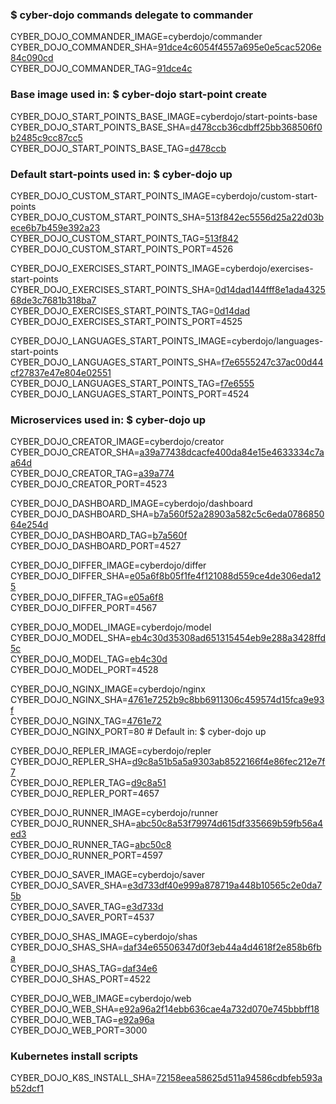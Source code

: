 ### $ cyber-dojo commands delegate to commander

CYBER_DOJO_COMMANDER_IMAGE=cyberdojo/commander  
CYBER_DOJO_COMMANDER_SHA=[91dce4c6054f4557a695e0e5cac5206e84c090cd](https://github.com/cyber-dojo/commander/commit/91dce4c6054f4557a695e0e5cac5206e84c090cd)  
CYBER_DOJO_COMMANDER_TAG=[91dce4c](https://hub.docker.com/layers/cyberdojo/commander/91dce4c/images/sha256-5a523e4bf41aea1ab04d10ef8d315e520e21d148dcea354be52492b5b947ab3b)  

### Base image used in: $ cyber-dojo start-point create

CYBER_DOJO_START_POINTS_BASE_IMAGE=cyberdojo/start-points-base  
CYBER_DOJO_START_POINTS_BASE_SHA=[d478ccb36cdbff25bb368506f0b2485c9cc87cc5](https://github.com/cyber-dojo/start-points-base/commit/d478ccb36cdbff25bb368506f0b2485c9cc87cc5)  
CYBER_DOJO_START_POINTS_BASE_TAG=[d478ccb](https://hub.docker.com/layers/cyberdojo/start-points-base/d478ccb/images/sha256-402adefd8be573b4b0eead68436c2958e957df173c365e03c55bec5b0d3fd87e)  

### Default start-points used in: $ cyber-dojo up

CYBER_DOJO_CUSTOM_START_POINTS_IMAGE=cyberdojo/custom-start-points  
CYBER_DOJO_CUSTOM_START_POINTS_SHA=[513f842ec5556d25a22d03bece6b7b459e392a23](https://github.com/cyber-dojo/custom-start-points/commit/513f842ec5556d25a22d03bece6b7b459e392a23)  
CYBER_DOJO_CUSTOM_START_POINTS_TAG=[513f842](https://hub.docker.com/layers/cyberdojo/custom-start-points/513f842/images/sha256-72850dea2761e2159e3df40d2884ab82202e320f3ba32cce853ab0baac445e97)  
CYBER_DOJO_CUSTOM_START_POINTS_PORT=4526

CYBER_DOJO_EXERCISES_START_POINTS_IMAGE=cyberdojo/exercises-start-points  
CYBER_DOJO_EXERCISES_START_POINTS_SHA=[0d14dad144fff8e1ada432568de3c7681b318ba7](https://github.com/cyber-dojo/exercises-start-points/commit/0d14dad144fff8e1ada432568de3c7681b318ba7)  
CYBER_DOJO_EXERCISES_START_POINTS_TAG=[0d14dad](https://hub.docker.com/layers/cyberdojo/exercises-start-points/0d14dad/images/sha256-d516255496ca4baad50e5930d04ccbe5c98d9adccd326f7cb08261717540507e)  
CYBER_DOJO_EXERCISES_START_POINTS_PORT=4525

CYBER_DOJO_LANGUAGES_START_POINTS_IMAGE=cyberdojo/languages-start-points  
CYBER_DOJO_LANGUAGES_START_POINTS_SHA=[f7e6555247c37ac00d44cf27837e47e804e02551](https://github.com/cyber-dojo/languages-start-points/commit/f7e6555247c37ac00d44cf27837e47e804e02551)  
CYBER_DOJO_LANGUAGES_START_POINTS_TAG=[f7e6555](https://hub.docker.com/layers/cyberdojo/languages-start-points/f7e6555/images/sha256-f808cfaf557e6267dd6e493c9e557ad9408ae97716755136e9c6a546432a4da7)  
CYBER_DOJO_LANGUAGES_START_POINTS_PORT=4524

### Microservices used in: $ cyber-dojo up

CYBER_DOJO_CREATOR_IMAGE=cyberdojo/creator  
CYBER_DOJO_CREATOR_SHA=[a39a77438dcacfe400da84e15e4633334c7aa64d](https://github.com/cyber-dojo/creator/commit/a39a77438dcacfe400da84e15e4633334c7aa64d)  
CYBER_DOJO_CREATOR_TAG=[a39a774](https://hub.docker.com/layers/cyberdojo/creator/a39a774/images/sha256-93d770a05bb10fb4fffbce0e2509a5137af1148e75d7676f5f42f978c127eaad)  
CYBER_DOJO_CREATOR_PORT=4523

CYBER_DOJO_DASHBOARD_IMAGE=cyberdojo/dashboard  
CYBER_DOJO_DASHBOARD_SHA=[b7a560f52a28903a582c5c6eda078685064e254d](https://github.com/cyber-dojo/dashboard/commit/b7a560f52a28903a582c5c6eda078685064e254d)  
CYBER_DOJO_DASHBOARD_TAG=[b7a560f](https://hub.docker.com/layers/cyberdojo/dashboard/b7a560f/images/sha256-6c7177fa44132840dab9f85171a7ae45360b9002152bca39ab5acc42ac810ff3)  
CYBER_DOJO_DASHBOARD_PORT=4527

CYBER_DOJO_DIFFER_IMAGE=cyberdojo/differ  
CYBER_DOJO_DIFFER_SHA=[e05a6f8b05f1fe4f121088d559ce4de306eda125](https://github.com/cyber-dojo/differ/commit/e05a6f8b05f1fe4f121088d559ce4de306eda125)  
CYBER_DOJO_DIFFER_TAG=[e05a6f8](https://hub.docker.com/layers/cyberdojo/differ/e05a6f8/images/sha256-c2bad9cb537c22b131b4692d446f428fa603bdcf6ee5bde92e997b2f34549fd8)  
CYBER_DOJO_DIFFER_PORT=4567

CYBER_DOJO_MODEL_IMAGE=cyberdojo/model  
CYBER_DOJO_MODEL_SHA=[eb4c30d35308ad651315454eb9e288a3428ffd5c](https://github.com/cyber-dojo/model/commit/eb4c30d35308ad651315454eb9e288a3428ffd5c)  
CYBER_DOJO_MODEL_TAG=[eb4c30d](https://hub.docker.com/layers/cyberdojo/model/eb4c30d/images/sha256-ffcea87903d56ce8c9da3148948beb64655fa22235d8985a9f1aa6a45565e065)  
CYBER_DOJO_MODEL_PORT=4528

CYBER_DOJO_NGINX_IMAGE=cyberdojo/nginx  
CYBER_DOJO_NGINX_SHA=[4761e7252b9c8bb6911306c459574d15fca9e93f](https://github.com/cyber-dojo/nginx/commit/4761e7252b9c8bb6911306c459574d15fca9e93f)  
CYBER_DOJO_NGINX_TAG=[4761e72](https://hub.docker.com/layers/cyberdojo/nginx/4761e72/images/sha256-9705d6ac4d2d62de861d28df91dafadc900af85abddc974dd9bf473d914ad488)  
CYBER_DOJO_NGINX_PORT=80 # Default in: $ cyber-dojo up

CYBER_DOJO_REPLER_IMAGE=cyberdojo/repler  
CYBER_DOJO_REPLER_SHA=[d9c8a51b5a5a9303ab8522166f4e86fec212e7f7](https://github.com/cyber-dojo/repler/commit/d9c8a51b5a5a9303ab8522166f4e86fec212e7f7)  
CYBER_DOJO_REPLER_TAG=[d9c8a51](https://hub.docker.com/layers/cyberdojo/repler/d9c8a51/images/sha256-87273073e7bb095335e46ec206897a73e9df0c330fc57b5b4c56d2580038c34f)  
CYBER_DOJO_REPLER_PORT=4657

CYBER_DOJO_RUNNER_IMAGE=cyberdojo/runner  
CYBER_DOJO_RUNNER_SHA=[abc50c8a53f79974d615df335669b59fb56a4ed3](https://github.com/cyber-dojo/runner/commit/abc50c8a53f79974d615df335669b59fb56a4ed3)  
CYBER_DOJO_RUNNER_TAG=[abc50c8](https://hub.docker.com/layers/cyberdojo/runner/abc50c8/images/sha256-0f940d3a0e6424d5561e13eda550781e85b9a04609be20d4838975fcd286862e)  
CYBER_DOJO_RUNNER_PORT=4597

CYBER_DOJO_SAVER_IMAGE=cyberdojo/saver  
CYBER_DOJO_SAVER_SHA=[e3d733df40e999a878719a448b10565c2e0da75b](https://github.com/cyber-dojo/saver/commit/e3d733df40e999a878719a448b10565c2e0da75b)  
CYBER_DOJO_SAVER_TAG=[e3d733d](https://hub.docker.com/layers/cyberdojo/saver/e3d733d/images/sha256-8d9389e719ff9453ae9e865460ec289d1f666504e1840802ac52e27ccdbfae37)  
CYBER_DOJO_SAVER_PORT=4537

CYBER_DOJO_SHAS_IMAGE=cyberdojo/shas  
CYBER_DOJO_SHAS_SHA=[daf34e65506347d0f3eb44a4d4618f2e858b6fba](https://github.com/cyber-dojo/shas/commit/daf34e65506347d0f3eb44a4d4618f2e858b6fba)  
CYBER_DOJO_SHAS_TAG=[daf34e6](https://hub.docker.com/layers/cyberdojo/shas/daf34e6/images/sha256-1154a780cb5ce9addd8ac4e33b440ca2eeb924499f1aab83e097cc16d894e073)  
CYBER_DOJO_SHAS_PORT=4522

CYBER_DOJO_WEB_IMAGE=cyberdojo/web  
CYBER_DOJO_WEB_SHA=[e92a96a2f14ebb636cae4a732d070e745bbbff18](https://github.com/cyber-dojo/web/commit/e92a96a2f14ebb636cae4a732d070e745bbbff18)  
CYBER_DOJO_WEB_TAG=[e92a96a](https://hub.docker.com/layers/cyberdojo/web/e92a96a/images/sha256-c0cb80fdf524c21e6f651730204656baa0772d80bf2d8d2a81e8c6c8a9fde8c2)  
CYBER_DOJO_WEB_PORT=3000

### Kubernetes install scripts
CYBER_DOJO_K8S_INSTALL_SHA=[72158eea58625d511a94586cdbfeb593ab52dcf1](https://github.com/cyber-dojo/k8s-install/commit/72158eea58625d511a94586cdbfeb593ab52dcf1)  
